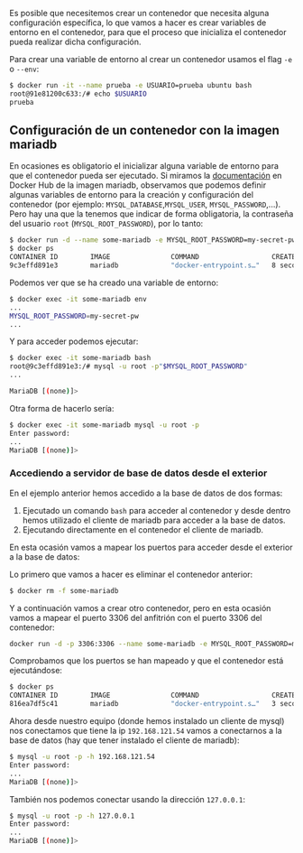 Es posible que necesitemos crear un contenedor que necesita alguna configuración específica, lo que vamos a hacer es crear variables de entorno en el contenedor, para que el proceso que inicializa el contenedor pueda realizar dicha configuración.

Para crear una variable de entorno al crear un contenedor usamos el flag `-e` o `--env`:

```bash
$ docker run -it --name prueba -e USUARIO=prueba ubuntu bash
root@91e81200c633:/# echo $USUARIO
prueba
```

## Configuración de un contenedor con la imagen mariadb

En ocasiones es obligatorio el inicializar alguna variable de entorno para que el contenedor pueda ser ejecutado. Si miramos la [documentación](https://hub.docker.com/_/mariadb) en Docker Hub de la imagen mariadb, observamos que podemos definir algunas variables de entorno para la creación y configuración del contenedor (por ejemplo: `MYSQL_DATABASE`,`MYSQL_USER`, `MYSQL_PASSWORD`,...). Pero hay una que la tenemos que indicar de forma obligatoria, la contraseña del usuario `root` (`MYSQL_ROOT_PASSWORD`), por lo tanto:

```bash
$ docker run -d --name some-mariadb -e MYSQL_ROOT_PASSWORD=my-secret-pw mariadb
$ docker ps
CONTAINER ID        IMAGE               COMMAND                  CREATED                STATUS              PORTS               NAMES
9c3effd891e3        mariadb             "docker-entrypoint.s…"   8 seconds ago       Up 7   seconds        3306/tcp            some-mariadb
```

Podemos ver que se ha creado una variable de entorno:

```bash
$ docker exec -it some-mariadb env
...
MYSQL_ROOT_PASSWORD=my-secret-pw
...
```

Y para acceder podemos ejecutar:

```bash
$ docker exec -it some-mariadb bash                                  
root@9c3effd891e3:/# mysql -u root -p"$MYSQL_ROOT_PASSWORD" 
...

MariaDB [(none)]> 
```
Otra forma de hacerlo sería:

```bash
$ docker exec -it some-mariadb mysql -u root -p
Enter password: 
...
MariaDB [(none)]> 
```

### Accediendo a servidor de base de datos desde el exterior

En el ejemplo anterior hemos accedido a la base de datos de dos formas: 

1. Ejecutado un comando `bash` para acceder al contenedor y desde dentro hemos utilizado el cliente de mariadb para acceder a la base de datos.
2. Ejecutando directamente en el contenedor el cliente de mariadb.

En esta ocasión vamos a mapear los puertos para acceder desde el exterior a la base de datos:

Lo primero que vamos a hacer es eliminar el contenedor anterior:

```bash 
$ docker rm -f some-mariadb
```

Y a continuación vamos a crear otro contenedor, pero en esta ocasión vamos a mapear el puerto 3306 del anfitrión con el puerto 3306 del contenedor:

```bash 
docker run -d -p 3306:3306 --name some-mariadb -e MYSQL_ROOT_PASSWORD=my-secret-pw mariadb
```

Comprobamos que los puertos se han mapeado y que el contenedor está ejecutándose:

```bash
$ docker ps
CONTAINER ID        IMAGE               COMMAND                  CREATED             STATUS              PORTS                    NAMES
816ea7df5c41        mariadb             "docker-entrypoint.s…"   3 seconds ago       Up 2 seconds        0.0.0.0:3306->3306/tcp   some-mariadb
```

Ahora desde nuestro equipo (donde hemos instalado un cliente de mysql) nos conectamos  que tiene la ip `192.168.121.54` vamos a conectarnos a la base de datos (hay que tener instalado el cliente de mariadb):

```bash
$ mysql -u root -p -h 192.168.121.54
Enter password: 
...
MariaDB [(none)]> 
```

También nos podemos conectar usando la dirección `127.0.0.1`:

```bash
$ mysql -u root -p -h 127.0.0.1
Enter password: 
...
MariaDB [(none)]> 
```
